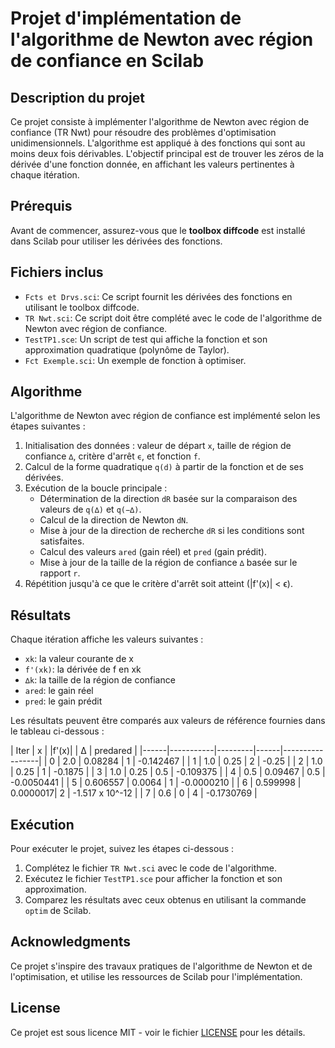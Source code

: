 # Projet d'implémentation de l'algorithme de Newton avec région de confiance en Scilab

## Description du projet

Ce projet consiste à implémenter l'algorithme de Newton avec région de confiance (TR Nwt) pour résoudre des problèmes d'optimisation unidimensionnels. L'algorithme est appliqué à des fonctions qui sont au moins deux fois dérivables. L'objectif principal est de trouver les zéros de la dérivée d'une fonction donnée, en affichant les valeurs pertinentes à chaque itération.

## Prérequis

Avant de commencer, assurez-vous que le **toolbox diffcode** est installé dans Scilab pour utiliser les dérivées des fonctions. 

## Fichiers inclus

- `Fcts et Drvs.sci`: Ce script fournit les dérivées des fonctions en utilisant le toolbox diffcode.
- `TR Nwt.sci`: Ce script doit être complété avec le code de l'algorithme de Newton avec région de confiance.
- `TestTP1.sce`: Un script de test qui affiche la fonction et son approximation quadratique (polynôme de Taylor).
- `Fct Exemple.sci`: Un exemple de fonction à optimiser.

## Algorithme

L'algorithme de Newton avec région de confiance est implémenté selon les étapes suivantes :

1. Initialisation des données : valeur de départ `x`, taille de région de confiance `∆`, critère d'arrêt `ϵ`, et fonction `f`.
2. Calcul de la forme quadratique `q(d)` à partir de la fonction et de ses dérivées.
3. Exécution de la boucle principale :
   - Détermination de la direction `dR` basée sur la comparaison des valeurs de `q(∆)` et `q(−∆)`.
   - Calcul de la direction de Newton `dN`.
   - Mise à jour de la direction de recherche `dR` si les conditions sont satisfaites.
   - Calcul des valeurs `ared` (gain réel) et `pred` (gain prédit).
   - Mise à jour de la taille de la région de confiance `∆` basée sur le rapport `r`.
4. Répétition jusqu'à ce que le critère d'arrêt soit atteint (|f'(x)| < ϵ).

## Résultats

Chaque itération affiche les valeurs suivantes :
- `xk`: la valeur courante de x
- `f'(xk)`: la dérivée de f en xk
- `∆k`: la taille de la région de confiance
- `ared`: le gain réel
- `pred`: le gain prédit

Les résultats peuvent être comparés aux valeurs de référence fournies dans le tableau ci-dessous :

| Iter | x         | |f'(x)|   | ∆   | predared       |
|------|-----------|---------|------|-----------------|
| 0    | 2.0      | 0.08284 | 1    | -0.142467       |
| 1    | 1.0      | 0.25    | 2    | -0.25          |
| 2    | 1.0      | 0.25    | 1    | -0.1875        |
| 3    | 1.0      | 0.25    | 0.5  | -0.109375      |
| 4    | 0.5      | 0.09467 | 0.5  | -0.0050441     |
| 5    | 0.606557 | 0.0064  | 1    | -0.0000210     |
| 6    | 0.599998 | 0.0000017| 2   | -1.517 x 10^-12 |
| 7    | 0.6      | 0       | 4    | -0.1730769     |

## Exécution

Pour exécuter le projet, suivez les étapes ci-dessous :
1. Complétez le fichier `TR Nwt.sci` avec le code de l'algorithme.
2. Exécutez le fichier `TestTP1.sce` pour afficher la fonction et son approximation.
3. Comparez les résultats avec ceux obtenus en utilisant la commande `optim` de Scilab.

## Acknowledgments

Ce projet s'inspire des travaux pratiques de l'algorithme de Newton et de l'optimisation, et utilise les ressources de Scilab pour l'implémentation.

## License

Ce projet est sous licence MIT - voir le fichier [LICENSE](LICENSE) pour les détails.

